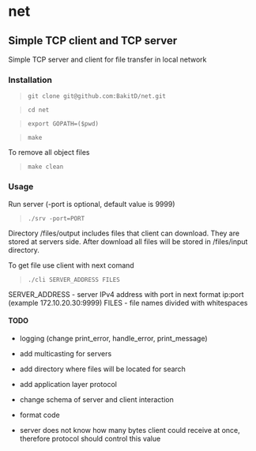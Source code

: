 # net


## Simple TCP client and TCP server

Simple TCP server and client for file transfer in local network


### Installation

> `git clone git@github.com:BakitD/net.git`

> `cd net`

> `export GOPATH=($pwd)`

> `make`

To remove all object files

> `make clean`

### Usage

Run server (-port is optional, default value is 9999)

> `./srv -port=PORT`


Directory /files/output includes files that client can
download. They are stored at servers side.
After download all files will be stored in /files/input directory.

To get file use client with next comand

> `./cli SERVER_ADDRESS FILES`

SERVER_ADDRESS - server IPv4 address with port in next format ip:port (example 172.10.20.30:9999)
FILES - file names divided with whitespaces


#### TODO

 - logging (change print_error, handle_error, print_message)
 - add multicasting for servers
 - add directory where files will be located for search
 - add application layer protocol
 - change schema of server and client interaction
 - format code

 - server does not know how many bytes client could receive at once,
 	therefore protocol should control this value
